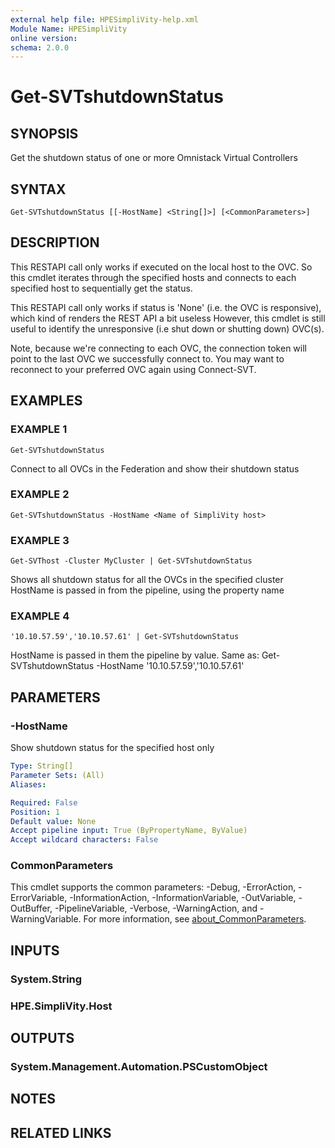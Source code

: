 ```yaml
---
external help file: HPESimpliVity-help.xml
Module Name: HPESimpliVity
online version:
schema: 2.0.0
---
```


# Get-SVTshutdownStatus

## SYNOPSIS
Get the shutdown status of one or more Omnistack Virtual Controllers

## SYNTAX

```
Get-SVTshutdownStatus [[-HostName] <String[]>] [<CommonParameters>]
```

## DESCRIPTION
This RESTAPI call only works if executed on the local host to the OVC. So this cmdlet iterates through the specified hosts and connects to each specified host to sequentially get the status.

This RESTAPI call only works if status is 'None' (i.e. the OVC is responsive), which kind of renders the REST API a bit useless However, this cmdlet is still useful to identify the unresponsive (i.e shut down or shutting down) OVC(s).

Note, because we're connecting to each OVC, the connection token will point to the last OVC we  successfully connect to. You may want to reconnect to your preferred OVC again using Connect-SVT.

## EXAMPLES

### EXAMPLE 1
```
Get-SVTshutdownStatus
```

Connect to all OVCs in the Federation and show their shutdown status

### EXAMPLE 2
```
Get-SVTshutdownStatus -HostName <Name of SimpliVity host>
```

### EXAMPLE 3
```
Get-SVThost -Cluster MyCluster | Get-SVTshutdownStatus
```

Shows all shutdown status for all the OVCs in the specified cluster
HostName is passed in from the pipeline, using the property name

### EXAMPLE 4
```
'10.10.57.59','10.10.57.61' | Get-SVTshutdownStatus
```

HostName is passed in them the pipeline by value.
Same as:
Get-SVTshutdownStatus -HostName '10.10.57.59','10.10.57.61'

## PARAMETERS

### -HostName
Show shutdown status for the specified host only

```yaml
Type: String[]
Parameter Sets: (All)
Aliases:

Required: False
Position: 1
Default value: None
Accept pipeline input: True (ByPropertyName, ByValue)
Accept wildcard characters: False
```

### CommonParameters
This cmdlet supports the common parameters: -Debug, -ErrorAction, -ErrorVariable, -InformationAction, -InformationVariable, -OutVariable, -OutBuffer, -PipelineVariable, -Verbose, -WarningAction, and -WarningVariable. For more information, see [about_CommonParameters](http://go.microsoft.com/fwlink/?LinkID=113216).

## INPUTS

### System.String
### HPE.SimpliVity.Host
## OUTPUTS

### System.Management.Automation.PSCustomObject
## NOTES

## RELATED LINKS
